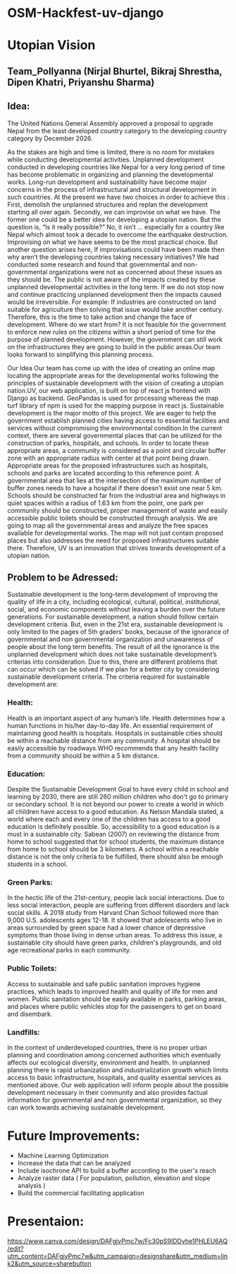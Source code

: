 # OSM-Hackfest-uv-django
# Utopian Vision
## Team_Pollyanna (Nirjal Bhurtel, Bikraj Shrestha, Dipen Khatri, Priyanshu Sharma)

## Idea:

The United Nations General Assembly approved a proposal to upgrade Nepal from the least developed country category to the developing country category by December 2026.

As the stakes are high and time is limited, there is no room for mistakes while conducting developmental activities. Unplanned development conducted in developing countries like Nepal for a very long period of time has become problematic in organizing and planning the developmental works. Long-run development and sustainability have become major concerns in the process of infrastructural and structural development in such countries. At the present we have two choices in order to achieve this :
First, demolish the unplanned structures and replan the development starting all over again. Secondly, we can improvise on what we have. The former one could be a better idea for developing a utopian nation. But the question is, “Is it really possible?”
No, it isn’t ... especially for a country like Nepal which almost took a decade to overcome the earthquake destruction. Improvising on what we have seems to be the most practical choice.
But another question arises here, If improvisations could have been made then why aren’t the developing countries taking necessary initiatives? We had conducted some research and found that governmental and non-governmental organizations were not as concerned about these issues as they should be. The public is not aware of the impacts created by these unplanned developmental activities in the long term. If we do not stop now and continue practicing unplanned development then the impacts caused would be irreversible. For example: If industries are constructed on land suitable for agriculture then solving that issue would take another century. Therefore, this is the time to take action and change the face of development. Where do we start from? It is not feasible for the government to enforce new rules on the citizens within a short period of time for the purpose of planned development. However, the government can still work on the infrastructures they are going to build in the public areas.Our team looks forward to simplifying this planning process.

Our Idea
Our team has come up with the idea of creating an online map locating the appropriate areas for the developmental works following the principles of sustainable development with the vision of creating a utopian nation.UV, our web application, is built on top of react js frontend with Django as backend.
GeoPandas is used for processing whereas the map turf library of npm is used for the mapping purpose in react js.
Sustainable development is the major motto of this project. We are eager to help the government establish planned cities having access to essential facilities and services without compromising the environmental condition.In the current context, there are several governmental places that can be utilized for the construction of parks, hospitals, and schools. In order to locate these appropriate areas, a community is considered as a point and circular buffer zone with an appropriate radius with center at that point being drawn. Appropriate areas for the proposed infrastructures such as hospitals, schools and parks are located according to this reference point. A governmental area that lies at the intersection of the maximum number of buffer zones needs to have a hospital if there doesn’t exist one near 5 km. Schools should be constructed far from the industrial area and highways in quiet spaces within a radius of 1.63 km from the point, one park per community should be constructed, proper management of waste and easily accessible public toilets should be constructed through analysis. We are going to map all the governmental areas and analyze the free spaces available for developmental works. The map will not just contain proposed places but also addresses the need for proposed infrastructures suitable there.
Therefore, UV is an innovation that strives towards development of a utopian nation.

## Problem to be Adressed:

Sustainable development is the long-term development of improving the quality of life in a city, including ecological, cultural, political, institutional, social, and economic components without leaving a burden over the future generations. For sustainable development, a nation should follow certain development criteria. But, even in the 21st era, sustainable development is only limited to the pages of 5th graders' books, because of the ignorance of governmental and non governmental organization and unawareness of people about the long term benefits. The result of all the ignorance is the unplanned development which does not take sustainable development’s criterias into consideration. Due to this, there are different problems that can occur which can be solved if we plan for a better city by considering sustainable development criteria.
The criteria required for sustainable development are:

### Health:

Health is an important aspect of any human’s life. Health determines how a human functions in his/her day-to-day life. An essential requirement of maintaining good health is hospitals. Hospitals in sustainable cities should be within a reachable distance from any community. A hospital should be easily accessible by roadways.WHO recommends that any health facility from a community should be within a 5 km distance.

### Education:

Despite the Sustainable Development Goal to have every child in school and learning by 2030, there are still 260 million children who don't go to primary or secondary school. It is not beyond our power to create a world in which all children have access to a good education. As Nelson Mandala stated, a world where each and every one of the children has access to a good education is definitely possible. So, accessibility to a good education is a must in a sustainable city. Sabean (2007) on reviewing the distance from home to school suggested that for school students, the maximum distance from home to school should be 3 kilometers. A school within a reachable distance is not the only criteria to be fulfilled, there should also be enough students in a school.

### Green Parks:

In the hectic life of the 21st-century, people lack social interactions. Due to less social interaction, people are suffering from different disorders and lack social skills. A 2018 study from Harvard Chan School followed more than 9,000 U.S. adolescents ages 12-18. It showed that adolescents who live in areas surrounded by green space had a lower chance of depressive symptoms than those living in dense urban areas. To address this issue, a sustainable city should have green parks, children's playgrounds, and old age recreational parks in each community.

### Public Toilets:

Access to sustainable and safe public sanitation improves hygiene practices, which leads to improved health and quality of life for men and women. Public sanitation should be easily available in parks, parking areas, and places where public vehicles stop for the passengers to get on board and disembark.

### Landfills:

In the context of underdeveloped countries, there is no proper urban planning and coordination among concerned authorities which eventually affects our ecological diversity, environment and health. In unplanned planning there is rapid urbanization and industrialization growth which limits access to basic infrastructure, hospitals, and quality essential services as mentioned above. Our web application will inform people about the possible development necessary in their community and also provides factual information for governmental and non governmental organization, so they can work towards achieving sustainable development.

# Future Improvements:
- Machine Learning Optimization
- Increase the data that can be analyzed
- Include isochrone API to build a  buffer according to the user's reach
- Analyze raster data ( For population, pollution, elevation and slope analysis )
- Build the  commercial facilitating application

# Presentaion:
https://www.canva.com/design/DAFgjyPmc7w/Fc30pS9IDDvhe1PHLEU6AQ/edit?utm_content=DAFgjyPmc7w&utm_campaign=designshare&utm_medium=link2&utm_source=sharebutton
